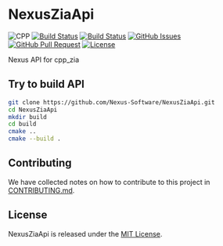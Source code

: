 # NexusZiaApi
![CPP](https://img.shields.io/badge/C++-11-blue.svg)
[![Build Status](https://travis-ci.org/Nexus-Software/cpp_zia_api.svg?branch=master)](https://travis-ci.org/Nexus-Software/cpp_zia_api)
[![Build Status](https://ci.appveyor.com/api/projects/status/so486m5mk5ih11ji/branch/master?svg=true)](https://ci.appveyor.com/project/Engue0774/cpp-zia-api/branch/master)
[![GitHub Issues](https://img.shields.io/github/issues/Nexus-Software/cpp_zia_api.svg)](https://github.com/Nexus-Software/cpp_zia_api/issues)
[![GitHub Pull Request](https://img.shields.io/github/issues-pr/Nexus-Software/cpp_zia_api.svg)](https://github.com/Nexus-Software/cpp_zia_api/issues)
[![License](https://img.shields.io/badge/license-MIT-blue.svg)](https://opensource.org/licenses/MIT)

Nexus API for cpp_zia

## Try to build API

```bash
git clone https://github.com/Nexus-Software/NexusZiaApi.git
cd NexusZiaApi
mkdir build
cd build
cmake ..
cmake --build .
```

## Contributing

We have collected notes on how to contribute to this project in [CONTRIBUTING.md].

[CONTRIBUTING.md]: CONTRIBUTING.md

## License

NexusZiaApi is released under the [MIT License](http://www.opensource.org/licenses/MIT).
